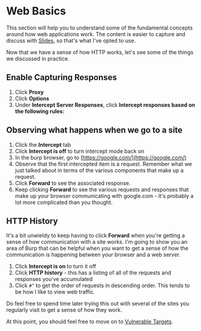 # Web Basics
This section will help you to understand some of the fundamental concepts around how web applications work. The content is easier to capture and discuss with [Slides](https://docs.google.com/presentation/d/1yY6XPY3Ngzq2Hd14oFZe2BN-kHF2KhkQwGWxtMJwZnE), so that's what I've opted to use.

Now that we have a sense of how HTTP works, let's see some of the things we discussed in practice. 

## Enable Capturing Responses
1. Click **Proxy**
2. Click **Options**
3. Under **Intercept Server Responses**, click **Intercept responses based on the following rules:**

## Observing what happens when we go to a site
1. Click the **Intercept** tab
2. Click **Intercept is off** to turn intercept mode back on
3. In the burp browser, go to [https://google.com/](https://google.com/)
4. Observe that the first intercepted item is a request. Remember what we just talked about in terms of the various components that make up a request.
5. Click **Forward** to see the associated response.
6. Keep clicking **Forward** to see the various requests and responses that make up your browser communicating with google.com - it's probably a lot more complicated than you thought.
   
## HTTP History
It's a bit unwieldy to keep having to click **Forward** when you're getting a sense of how communication with a site works. I'm going to show you an area of Burp that can be helpful when you want to get a sense of how the communication is happening between your browser and a web server.

1. Click **Intercept is on** to turn it off
2. Click **HTTP history** - this has a listing of all of the requests and responses you've accumulated
3. Click `#^` to get the order of requests in descending order. This tends to be how I like to view web traffic.

Do feel free to spend time later trying this out with several of the sites you regularly visit to get a sense of how they work.

At this point, you should feel free to move on to [Vulnerable Targets](3_vulnerable_targets.md).